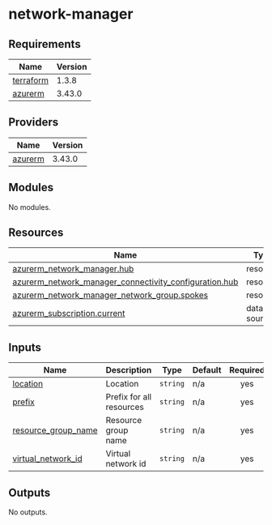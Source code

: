 # network-manager

<!-- BEGINNING OF PRE-COMMIT-TERRAFORM DOCS HOOK -->
## Requirements

| Name | Version |
|------|---------|
| <a name="requirement_terraform"></a> [terraform](#requirement\_terraform) | 1.3.8 |
| <a name="requirement_azurerm"></a> [azurerm](#requirement\_azurerm) | 3.43.0 |

## Providers

| Name | Version |
|------|---------|
| <a name="provider_azurerm"></a> [azurerm](#provider\_azurerm) | 3.43.0 |

## Modules

No modules.

## Resources

| Name | Type |
|------|------|
| [azurerm_network_manager.hub](https://registry.terraform.io/providers/hashicorp/azurerm/3.43.0/docs/resources/network_manager) | resource |
| [azurerm_network_manager_connectivity_configuration.hub](https://registry.terraform.io/providers/hashicorp/azurerm/3.43.0/docs/resources/network_manager_connectivity_configuration) | resource |
| [azurerm_network_manager_network_group.spokes](https://registry.terraform.io/providers/hashicorp/azurerm/3.43.0/docs/resources/network_manager_network_group) | resource |
| [azurerm_subscription.current](https://registry.terraform.io/providers/hashicorp/azurerm/3.43.0/docs/data-sources/subscription) | data source |

## Inputs

| Name | Description | Type | Default | Required |
|------|-------------|------|---------|:--------:|
| <a name="input_location"></a> [location](#input\_location) | Location | `string` | n/a | yes |
| <a name="input_prefix"></a> [prefix](#input\_prefix) | Prefix for all resources | `string` | n/a | yes |
| <a name="input_resource_group_name"></a> [resource\_group\_name](#input\_resource\_group\_name) | Resource group name | `string` | n/a | yes |
| <a name="input_virtual_network_id"></a> [virtual\_network\_id](#input\_virtual\_network\_id) | Virtual network id | `string` | n/a | yes |

## Outputs

No outputs.
<!-- END OF PRE-COMMIT-TERRAFORM DOCS HOOK -->
